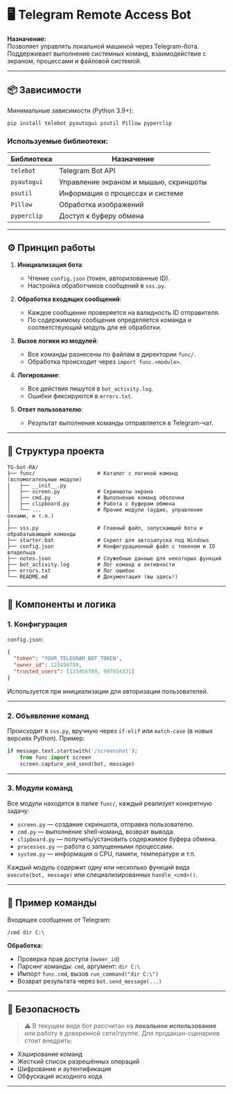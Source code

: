 # 🖥️ Telegram Remote Access Bot

**Назначение:**  
Позволяет управлять локальной машиной через Telegram-бота. Поддерживает выполнение системных команд, взаимодействие с экраном, процессами и файловой системой.

---

## 📦 Зависимости

Минимальные зависимости (Python 3.9+):

```bash
pip install telebot pyautogui psutil Pillow pyperclip
````

### Используемые библиотеки:

| Библиотека         | Назначение                            |
| ------------------ | ------------------------------------- |
| `telebot` | Telegram Bot API                               |
| `pyautogui`        | Управление экраном и мышью, скриншоты |
| `psutil`           | Информация о процессах и системе      |
| `Pillow`           | Обработка изображений                 |
| `pyperclip`        | Доступ к буферу обмена                |

---

## ⚙️ Принцип работы

1. **Инициализация бота**:

   * Чтение `config.json` (токен, авторизованные ID).
   * Настройка обработчиков сообщений в `sss.py`.

2. **Обработка входящих сообщений**:

   * Каждое сообщение проверяется на валидность ID отправителя.
   * По содержимому сообщения определяется команда и соответствующий модуль для её обработки.

3. **Вызов логики из модулей**:

   * Все команды разнесены по файлам в директории `func/`.
   * Обработка происходит через `import func.<module>`.

4. **Логирование**:

   * Все действия пишутся в `bot_activity.log`.
   * Ошибки фиксируются в `errors.txt`.

5. **Ответ пользователю**:

   * Результат выполнения команды отправляется в Telegram-чат.

---

## 📁 Структура проекта

```text
TG-bot-RA/
├── func/                    # Каталог с логикой команд (вспомогательные модули)
│   ├── __init__.py
│   ├── screen.py            # Скриншоты экрана
│   ├── cmd.py               # Выполнение команд оболочки
│   ├── clipboard.py         # Работа с буфером обмена
│   └── ...                  # Прочие модули (аудио, управление окнами, и т.п.)
│
├── sss.py                   # Главный файл, запускающий бота и обрабатывающий команды
├── starter.bat              # Скрипт для автозапуска под Windows
├── config.json              # Конфигурационный файл с токеном и ID владельца
├── notes.json               # Служебные данные для некоторых функций
├── bot_activity.log         # Лог команд и активности
├── errors.txt               # Лог ошибок
└── README.md                # Документация (вы здесь!)
```

---

## 🧩 Компоненты и логика

### 1. Конфигурация

`config.json`:

```json
{
  "token": "YOUR_TELEGRAM_BOT_TOKEN",
  "owner_id": 123456789,
  "trusted_users": [123456789, 987654321]
}
```

Используется при инициализации для авторизации пользователей.

---

### 2. Объявление команд

Происходит в `sss.py`, вручную через `if-elif` или `match-case` (в новых версиях Python). Пример:

```python
if message.text.startswith('/screenshot'):
    from func import screen
    screen.capture_and_send(bot, message)
```

---

### 3. Модули команд

Все модули находятся в папке `func/`, каждый реализует конкретную задачу:

* `screen.py` — создание скриншота, отправка пользователю.
* `cmd.py` — выполнение shell-команд, возврат вывода.
* `clipboard.py` — получить/установить содержимое буфера обмена.
* `processes.py` — работа с запущенными процессами.
* `system.py` — информация о CPU, памяти, температуре и т.п.

Каждый модуль содержит одну или несколько функций вида `execute(bot, message)` или специализированных `handle_<cmd>()`.

---

## 🧪 Пример команды

Входящее сообщение от Telegram:

```text
/cmd dir C:\
```

**Обработка:**

* Проверка прав доступа (`owner_id`)
* Парсинг команды: `cmd`, аргумент: `dir C:\`
* Импорт `func.cmd`, вызов `run_command("dir C:\")`
* Возврат результата через `bot.send_message(...)`

---

## 🔐 Безопасность

> ⚠️ В текущем виде бот рассчитан на **локальное использование** или работу в доверенной сети/группе.
> Для продакшн-сценариев стоит внедрить:

* Хэширование команд
* Жесткий список разрешённых операций
* Шифрование и аутентификация
* Обфускация исходного кода

---

